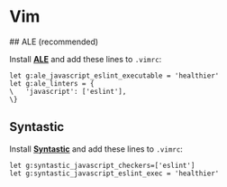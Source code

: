 # Vim

## ALE (recommended)

Install **[ALE][vim-1]** and add these lines to `.vimrc`:

```vim
let g:ale_javascript_eslint_executable = 'healthier'
let g:ale_linters = {
\   'javascript': ['eslint'],
\}
```

## Syntastic

Install **[Syntastic][vim-2]** and add these lines to `.vimrc`:

```vim
let g:syntastic_javascript_checkers=['eslint']
let g:syntastic_javascript_eslint_exec = 'healthier'
```

[vim-1]: https://github.com/dense-analysis/ale
[vim-2]: https://github.com/scrooloose/syntastic
